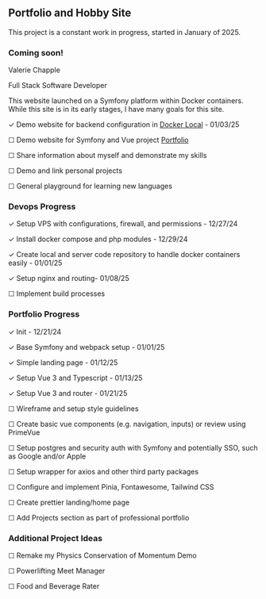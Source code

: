 ## Portfolio and Hobby Site

This project is a constant work in progress, started in January of 2025.

### Coming soon!

Valerie Chapple

Full Stack Software Developer


This website launched on a Symfony platform within Docker containers. While this site is in its early stages, I have many goals for this site.

&#x2713; Demo website for backend configuration in [Docker Local](https://github.com/vchapple17/dockerlocal) - 01/03/25


&#x2610; Demo website for Symfony and Vue project [Portfolio](https://github.com/vchapple17/portfolio)


&#x2610; Share information about myself and demonstrate my skills


&#x2610; Demo and link personal projects

&#x2610; General playground for learning new languages



### Devops Progress

&#x2713; Setup VPS with configurations, firewall, and permissions - 12/27/24


&#x2713; Install docker compose and php modules - 12/29/24


&#x2713; Create local and server code repository to handle docker containers easily - 01/01/25


&#x2713; Setup nginx and routing- 01/08/25


&#x2610; Implement build processes



### Portfolio Progress

&#x2713; Init - 12/21/24

&#x2713; Base Symfony and webpack setup - 01/01/25

&#x2713; Simple landing page - 01/12/25

&#x2713; Setup Vue 3 and Typescript - 01/13/25

&#x2713; Setup Vue 3 and router - 01/21/25

&#x2610; Wireframe and setup style guidelines

&#x2610; Create basic vue components (e.g. navigation, inputs) or review using PrimeVue

&#x2610; Setup postgres and security auth with Symfony and potentially SSO, such as Google and/or Apple

&#x2610; Setup wrapper for axios and other third party packages

&#x2610; Configure and implement Pinia, Fontawesome, Tailwind CSS

&#x2610; Create prettier landing/home page

&#x2610; Add Projects section as part of professional portfolio


### Additional Project Ideas

&#x2610; Remake my Physics Conservation of Momentum Demo

&#x2610; Powerlifting Meet Manager

&#x2610; Food and Beverage Rater
